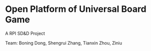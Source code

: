 # Open Platform of Universal Board Game
A RPI SD&D Project

Team: Boning Dong, Shengrui Zhang, Tianxin Zhou, Ziniu
